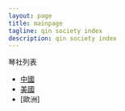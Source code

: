 ```yaml
---
layout: page
title: mainpage
tagline: qin society index
description: qin society index
---
```

琴社列表
- [中國](pages/China.md)
- [美國](pages/US.md)
- [歐洲]
